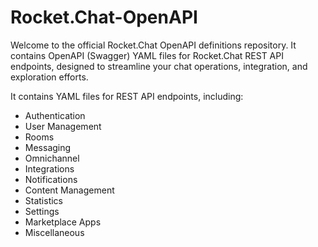 # Rocket.Chat-OpenAPI

Welcome to the official Rocket.Chat OpenAPI definitions repository. It contains OpenAPI (Swagger) YAML files for Rocket.Chat REST API endpoints, designed to streamline your chat operations, integration, and exploration efforts.

It contains YAML files for REST API endpoints, including:
* Authentication
* User Management
* Rooms
* Messaging
* Omnichannel
* Integrations
* Notifications
* Content Management
* Statistics
* Settings
* Marketplace Apps
* Miscellaneous
